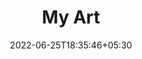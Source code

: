 ---
title: "My Art"
date: 2022-06-25T18:35:46+05:30
draft: false
description: "I make art in my free time :)"
layout: "gallery"
images:
 - image:
    src: /images/gallery/antisocial.png
    caption: "Antisocial"
 - image:
    src: /images/gallery/bg3.png
    caption: BG3
 - image:
    src: /images/gallery/breakfast.png
    caption: Donut
 - image:
    src: /images/gallery/cars.png
    caption: Street View
 - image:
    src: /images/gallery/CellFracture.png
    caption: Fracture
 - image:
    src: /images/gallery/Cube Love.png
    caption: Particle System
 - image:
    src: /images/gallery/dab.png
    caption: Low Poly World
 - image:
    src: /images/gallery/depression.png
    caption: Lend a hand
 - image:
    src: /images/gallery/Glass Diffract.png
    caption: Diffraction
 - image:
    src: /images/gallery/hands1.png
    caption: One with nature
 - image:
    src: /images/gallery/Khatracloud.png
    caption: Nebula
 - image:
    src: /images/gallery/kumari.png
    caption: kumari
 - image:
    src: /images/gallery/mandelblobc1.png
    caption: mandelblob
 - image:
    src: /images/gallery/pani.png
    caption: Water Sim
 - image:
    src: /images/gallery/R&M_plain.png
    caption: The Old man and The Seat
 - image:
    src: /images/gallery/untitled.png
    caption: Momoboya
 - image:
    src: /images/gallery/render2.png
    caption: Mr. Resistor
---